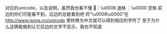对应的unicode，以及说明，虽然我也看不懂
：\u0008 退格
 ：\u0000 空格
前边的你们可能看不到，后边的总能看到吧
将“\u0008\u0000”在 http://www.jsons.cn/unicode 里转换为中文就可以得到相应的字符了
至于为什么这俩能做到让它后边的文字不显示，我也不知道